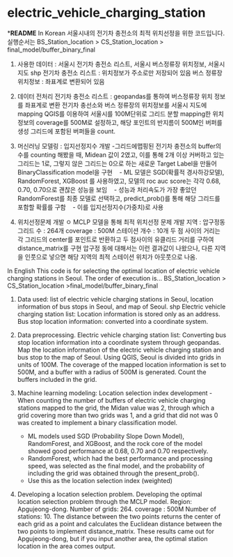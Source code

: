 # electric_vehicle_charging_station
*******README******
In Korean
서울시내의 전기차 충전소의 최적 위치선정을 위한 코드입니다. 
실행순서는 BS_Station_location > CS_Station_location > final_model/buffer_binary_final

1. 사용한 데이터 : 서울시 전기차 충전소 리스트, 서울시 버스정류장 위치정보, 서울시 지도 shp
전기차 충전소 리스트 : 위치정보가 주소로만 저장되어 있음
버스 정류장 위치정보 : 좌표계로 변환되어 있음
  
2. 데이터 전처리
전기차 충전소 리스트 : geopandas를 통하여 버스정류장 위치 정보를 좌표계로 변환
전기차 충선소와 버스 정류장의 위치정보를 서울시 지도에 mapping
QGIS를 이용하여 서울시를 100M단위로 그리드 분할
mapping한 위치정보의 coverage를 500M로 설정하고,  해당 포인트의 반지름이 500M인 버퍼를 생성
그리드에 포함된 버퍼들을 count.

3. 머신러닝 모델링 : 입지선정지수 개발
-그리드에맵핑된 전기차 충전소의 buffer의 수를 counting 해봤을 때, Midean 값이 2였고, 이를 통해 2개 이상 커버하고 있는 그리드는 1로, 그렇지 않은 그리드는 0으로 하는 새로운 Target Label을 만들어 BinaryClassification model을 구현
   - ML 모델은 SGD(확률적 경사하강모델), RandomForest, XGBoost 를 사용하였고, 모델의 roc auc score는 각각 0.68, 0.70, 0.70으로 괜찮은 성능을 보임
   - 성능과 처리속도가 가장 좋았던 RandomForest를 최종 모델로 선택하고, predict_prob()를 통해 해당 그리드를 포함할 확률를 구함
   - 이를 입지선정지수(가중치)로 사용

4. 위치선정문제 개발
   ㅇ MCLP 모델을 통해 최적 위치선정 문제 개발
지역 : 압구정동
그리드 수 : 264개 
coverage : 500M
스테이션 개수 : 10개
두 점 사이의 거리는 각 그리드의 center를 포인트로 반환하고 두 점사이의 유클리드 거리를 구하여 distance_matrix를 구현
압구정 동에 대해서는 이런 결과값이 나왔으나, 다른 지역을 인풋으로 넣으면 해당 지역의 최적 스테이션 위치가 아웃풋으로 나옴.

In English
This code is for selecting the optimal location of electric vehicle charging stations in Seoul. 
The order of execution is... 
BS_Station_location > CS_Station_location >final_model/buffer_binary_final

1. Data used: list of electric vehicle charging stations in Seoul, location information of bus stops in Seoul, and map of Seoul. shp
Electric vehicle charging station list: Location information is stored only as an address.
Bus stop location information: converted into a coordinate system.

2. Data preprocessing.
Electric vehicle charging station list: Converting bus stop location information into a coordinate system through geopandas.
Map the location information of the electric vehicle charging station and bus stop to the map of Seoul.
Using QGIS, Seoul is divided into grids in units of 100M.
The coverage of the mapped location information is set to 500M, and a buffer with a radius of 500M is generated.
Count the buffers included in the grid.

3. Machine learning modeling: Location selection index development
-When counting the number of buffers of electric vehicle charging stations mapped to the grid, the Midan value was 2, through which a grid covering more than two grids was 1, and a grid that did not was 0 was created to implement a binary classification model.
   - ML models used SGD (Probability Slope Down Model), RandomForest, and XGBoost, and the rock core of the model showed good performance at 0.68, 0.70 and 0.70 respectively.
   - RandomForest, which had the best performance and processing speed, was selected as the final model, and the probability of including the grid was obtained through the present_prob().
   - Use this as the location selection index (weighted)

4. Developing a location selection problem.
Developing the optimal location selection problem through the MCLP model.
Region: Apgujeong-dong.
Number of grids: 264. 
coverage : 500M
Number of stations: 10.
The distance between the two points returns the center of each grid as a point and calculates the Euclidean distance between the two points to implement distance_matrix.
These results came out for Apgujeong-dong, but if you input another area, the optimal station location in the area comes output.
